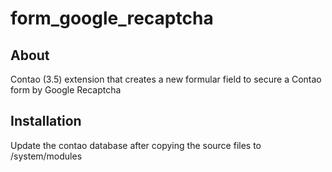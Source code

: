 form_google_recaptcha
================

About
-----
Contao (3.5) extension that creates a new formular field to secure a Contao form by Google Recaptcha


Installation
------------
Update the contao database after copying the source files to /system/modules
